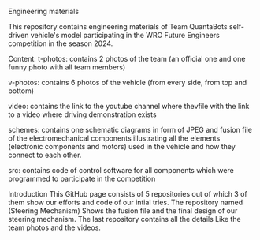 Engineering materials

This repository contains engineering materials of Team QuantaBots self-driven vehicle's model participating in the WRO Future Engineers competition in the season 2024.

Content:
t-photos: contains 2 photos of the team (an official one and one funny photo with all team members)

v-photos: contains 6 photos of the vehicle (from every side, from top and bottom)

video: contains the link to the youtube channel where thevfile with the link to a video where driving demonstration exists

schemes: contains one schematic diagrams in form of JPEG and fusion file of the electromechanical components illustrating all the elements (electronic components and motors) used in the vehicle and how they connect to each other.

src: contains code of control software for all components which were programmed to participate in the competition


Introduction
This GitHub page consists of 5 repositories out of which 3 of them show our efforts and code of our intial tries. The repository named (Steering Mechanism) Shows the fusion file and the final design of our steering mechanism. The last repository contains all the details Like the team photos and the videos.

<!---
QuantaBots/QuantaBots is a ✨ special ✨ repository because its `README.md` (this file) appears on your GitHub profile.
You can click the Preview link to take a look at your changes.
--->
